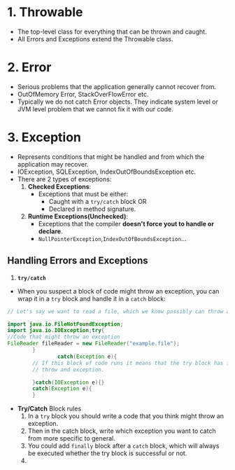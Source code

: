 # 1. Throwable
- The top-level class for everything that can be thrown and caught. 
- All Errors and Exceptions extend the Throwable class.

# 2. Error
- Serious problems that the application generally cannot recover from. 
- OutOfMemory Error, StackOverFlowError etc.
- Typically we do not catch Error objects. They indicate system level or JVM 
level problem that we cannot fix it with our code.

# 3. Exception
- Represents conditions that might be handled and from which the application
may recover.
- IOException, SQLException, IndexOutOfBoundsException etc.
- There are 2 types of exceptions:
    1. **Checked Exceptions**:
        - Exceptions that must be either:
          * Caught with a `try/catch` block
                      OR
          * Declared in method signature.
    2. **Runtime Exceptions(Unchecked)**:
        * Exceptions that the compiler **doesn't force yout to handle or declare**.
        * `NullPointerException`,`IndexOutOfBoundsException`...
## Handling Errors and Exceptions
1. **`try/catch `**
* When you suspect a block of code might throw an exception, you can wrap it
in a `try` block and handle it in a `catch` block:

```java
// Let's say we want to read a file, which we know possibly can throw an exception.

import java.io.FileNotFoundException;
import java.io.IOException;try{
//Code that might throw an exception
FileReader fileReader = new FileReader("example.file");
        }
                catch(Exception e){
        // If this block of code runs it means that the try block has failed and
        // throw and exception.

        }catch(IOException e){}
        catch(Exception e){
        }
```
* **Try/Catch** Block rules
    1. In a `try` block you should write a code that you think might throw 
  an exception. 
   2. Then in the catch block, write which exception you want to catch
  from more specific to general.
  3. You could add `finally` block after a `catch` block, which will always
  be executed whether the try block is successful or not.
  4. 











